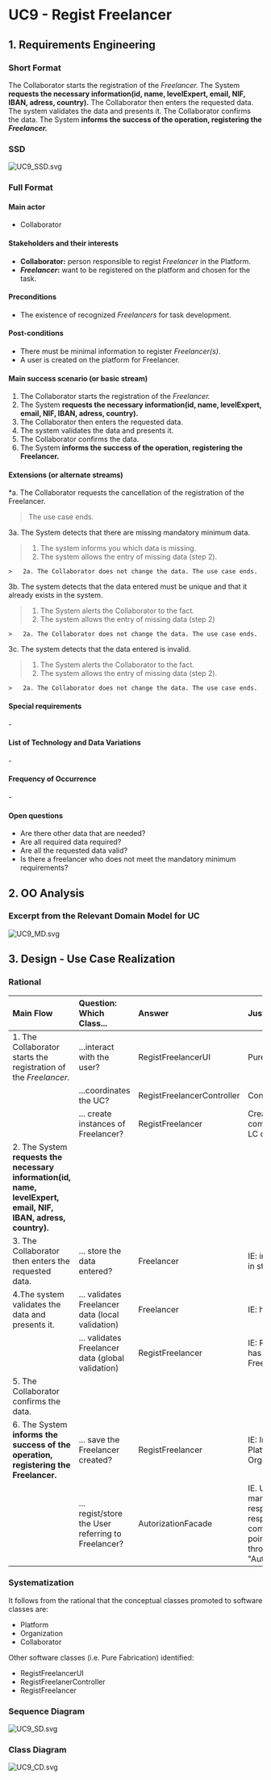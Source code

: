 # UC9 - Regist Freelancer

## 1. Requirements Engineering

### Short Format

The Collaborator starts the registration of the _Freelancer._ The System **requests the necessary information(id, name, levelExpert, email, NIF, IBAN, adress, country).** The Collaborator then enters the requested data. The system validates the data and presents it.
The Collaborator confirms the data. The System **informs the success of the operation, registering the _Freelancer._**

### SSD
![UC9_SSD.svg](UC9_SSD.svg)


### Full Format

#### Main actor

* Collaborator


#### Stakeholders and their interests

* **Collaborator:** person responsible to regist _Freelancer_ in the Platform.
* **_Freelancer_:** want to be registered on the platform and chosen for the task.


#### Preconditions

* The existence of recognized _Freelancers_ for task development.

#### Post-conditions

* There must be minimal information to register _Freelancer(s)_.
* A user is created on the platform for Freelancer.

####  Main success scenario (or basic stream)

1. The Collaborator starts the registration of the _Freelancer._
2. The System **requests the necessary information(id, name, levelExpert, email, NIF, IBAN, adress, country).**
3. The Collaborator then enters the requested data.
4. The system validates the data and presents it.
5. The Collaborator confirms the data.
6. The System **informs the success of the operation, registering the Freelancer.**

#### Extensions (or alternate streams)

*a. The Collaborator requests the cancellation of the registration of the Freelancer.

> The use case ends.

3a. The System detects that there are missing mandatory minimum data.
>	1. The system informs you which data is missing.
>	2. The system allows the entry of missing data (step 2).
>
	>	2a. The Collaborator does not change the data. The use case ends.

3b. The system detects that the data entered must be unique and that it already exists in the system.
>	1. The System alerts the Collaborator to the fact.
>	2. The system allows the entry of missing data (step 2)
>
	>	2a. The Collaborator does not change the data. The use case ends.

3c. The system detects that the data entered is invalid.
>	1. The System alerts the Collaborator to the fact.
>	2. The system allows the entry of missing data (step 2).
>
	>	2a. The Collaborator does not change the data. The use case ends.


#### Special requirements
\-

#### List of Technology and Data Variations
\-

#### Frequency of Occurrence
\-

#### Open questions

* Are there other data that are needed?
* Are all required data required?
* Are all the requested data valid?
* Is there a freelancer who does not meet the mandatory minimum requirements?


## 2. OO Analysis

### Excerpt from the Relevant Domain Model for UC

![UC9_MD.svg](UC9_MD.svg)


## 3. Design - Use Case Realization

### Rational

| Main Flow | Question: Which Class... | Answer  | Justification  |
|:--------------  |:---------------------- |:----------|:---------------------------- |
|1. The Collaborator starts the registration of the _Freelancer._|...interact with the user?| RegistFreelancerUI |Pure Fabrication|
| |...coordinates the UC?| RegistFreelancerController |Controller|
| |... create instances of Freelancer?|RegistFreelancer|Creator(regra1): combined with HC + LC on Platform.|
|2. The System **requests the necessary information(id, name, levelExpert, email, NIF, IBAN, adress, country).**||||
|3. The Collaborator then enters the requested data. |... store the data entered?|Freelancer|IE: instance created in step 1|
|4.The system validates the data and presents it. |... validates Freelancer data (local validation)|Freelancer|IE: has its own data|
| |... validates Freelancer data (global validation)|RegistFreelancer|IE: RegistFreelancer has registered Freelancer|
|5. The Collaborator confirms the data. ||||
|6. The System **informs the success of the operation, registering the Freelancer.**|... save the Freelancer created?| RegistFreelancer |IE: In the DM the Platform has Organization.|
| |... regist/store the User referring to Freelancer?|AutorizationFacade|IE. User management is the responsibility of the respective external component whose point of interaction is through the class "AutorizationFacade"|




### Systematization ##

 It follows from the rational that the conceptual classes promoted to software classes are:

 * Platform
 * Organization
 * Collaborator



Other software classes (i.e. Pure Fabrication) identified:

 * RegistFreelancerUI
 * RegistFreelanerController
 * RegistFreelancer


###	Sequence Diagram

![UC9_SD.svg](UC9_SD.svg)



###	Class Diagram

![UC9_CD.svg](UC9_CD.svg)
